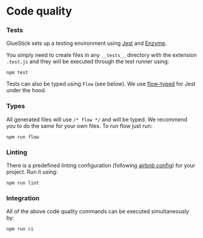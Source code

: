 # Code quality

### Tests
GlueStick sets up a testing environment using [Jest](https://facebook.github.io/jest/) and [Enzyme](https://github.com/airbnb/enzyme).

You simply need to create files in any `__tests__` directory with the extension `.test.js` and they
will be executed through the test runner using:
```
npm test
```

Tests can also be typed using `Flow` (see below). We use [flow-typed](https://github.com/flowtype/flow-typed) for Jest under the hood.

### Types
All generated files will use `/* flow */` and will be typed.
We recommend you to do the same for your own files. To run flow just run:
```
npm run flow
```

### Linting
There is a predefined linting configuration (following [airbnb config](https://github.com/airbnb/javascript/tree/master/packages/eslint-config-airbnb))
for your project. Run it using:
```
npm run lint
```

### Integration
All of the above code quality commands can be executed simultaneously by:
```
npm run ci
```
